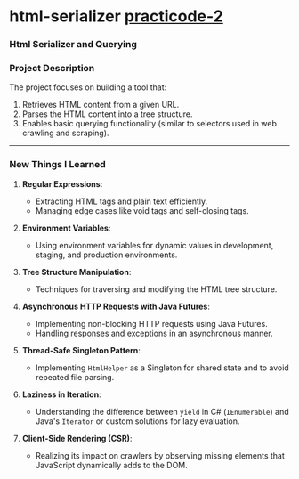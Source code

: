# html-serializer [practicode-2](https://learn.malkabruk.co.il/practicode/projects/pract-2/)

### **Html Serializer and Querying**

### **Project Description**

The project focuses on building a tool that:

1. Retrieves HTML content from a given URL.
2. Parses the HTML content into a tree structure.
3. Enables basic querying functionality (similar to selectors used in web crawling and scraping).

---

### **New Things I Learned**

1. **Regular Expressions**:

   - Extracting HTML tags and plain text efficiently.
   - Managing edge cases like void tags and self-closing tags.

2. **Environment Variables**:

   - Using environment variables for dynamic values in development, staging, and production environments.

3. **Tree Structure Manipulation**:

   - Techniques for traversing and modifying the HTML tree structure.

4. **Asynchronous HTTP Requests with Java Futures**:

   - Implementing non-blocking HTTP requests using Java Futures.
   - Handling responses and exceptions in an asynchronous manner.

5. **Thread-Safe Singleton Pattern**:

   - Implementing `HtmlHelper` as a Singleton for shared state and to avoid repeated file parsing.

6. **Laziness in Iteration**:

   - Understanding the difference between `yield` in C# (`IEnumerable`) and Java's `Iterator` or custom solutions for lazy evaluation.

7. **Client-Side Rendering (CSR)**:

   - Realizing its impact on crawlers by observing missing elements that JavaScript dynamically adds to the DOM.



